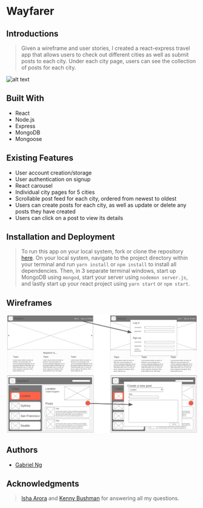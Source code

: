 # Wayfarer

## Introductions

> Given a wireframe and user stories, I created a react-express travel app that allows users to check out different cities as well as submit posts to each city. Under each city page, users can see the collection of posts for each city.

![alt text](/screenshots/Landing.png)

## Built With

* React
* Node.js
* Express
* MongoDB
* Mongoose

## Existing Features

* User account creation/storage
* User authentication on signup
* React carousel
* Individual city pages for 5 cities
* Scrollable post feed for each city, ordered from newest to oldest
* Users can create posts for each city, as well as update or delete any posts they have created
* Users can click on a post to view its details


## Installation and Deployment

> To run this app on your local system, fork or clone the repository [here](https://github.com/gabe-ng/wayfarer). On your local system, navigate to the project directory within your terminal and run `yarn install` or `npm install` to install all dependencies. Then, in 3 separate terminal windows, start up MongoDB using `mongod`, start your server using `nodemon server.js`, and lastly start up your react project using `yarn start` or `npm start`.

## Wireframes

![alt text](/wireframes/wireframes.png)

## Authors

* [Gabriel Ng](https://github.com/gabe-ng)

## Acknowledgments

> [Isha Arora](https://github.com/ishaarora01) and [Kenny Bushman](https://github.com/kbbushman) for answering all my questions.

